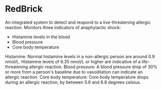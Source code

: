 # RedBrick
An integrated system to detect and respond to a live-threatening allergic reaction. 
Monitors three indicators of anaphylactic shock:
  - Histamine levels in the blood
  - Blood pressure
  - Core body temperature
 
Histamine:
  Normal histamine levels in a non-allergic person are around 0.9 nmol/L. Histamine levels of 6.35 nmol/L or higher 
  are indicative of a life-threatening allergic reaction.
Blood pressure:
  A blood pressure drop of 30% or more from a person's baseline due to vasodilation can indicate an allergic reaction.
Core body temperature:
  Core body temperature drops during an allergic reaction, by between 5.6 and 6.8 degrees celsius.
